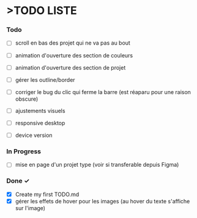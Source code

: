 # >TODO LISTE


### Todo
- [ ] scroll en bas des projet qui ne va pas au bout
- [ ] animation d'ouverture des section de couleurs
- [ ] animation d'ouverture des section de projet  
- [ ] gérer les outline/border
- [ ] corriger le bug du clic qui ferme la barre (est réaparu pour une raison obscure)
- [ ] ajustements visuels
- [ ] responsive desktop  
- [ ] device version    
   

### In Progress

- [ ] mise en page d'un projet type (voir si transferable depuis Figma) 

### Done ✓

- [x] Create my first TODO.md
- [x] gérer les effets de hover pour les images (au hover du texte s'affiche sur l'image)    